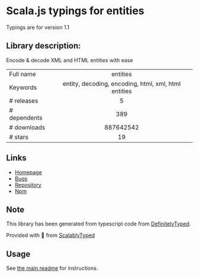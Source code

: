 
# Scala.js typings for entities

Typings are for version 1.1

## Library description:
Encode & decode XML and HTML entities with ease

|                    |                 |
| ------------------ | :-------------: |
| Full name          | entities |
| Keywords           | entity, decoding, encoding, html, xml, html entities |
| # releases         | 5 |
| # dependents       | 389 |
| # downloads        | 887642542 |
| # stars            | 19 |

## Links
- [Homepage](https://github.com/fb55/entities#readme)
- [Bugs](https://github.com/fb55/entities/issues)
- [Repository](https://github.com/fb55/entities)
- [Npm](https://www.npmjs.com/package/entities)
    


## Note
This library has been generated from typescript code from [DefinitelyTyped](https://definitelytyped.org).

Provided with :purple_heart: from [ScalablyTyped](https://github.com/oyvindberg/ScalablyTyped)

## Usage
See [the main readme](../../readme.md) for instructions.



